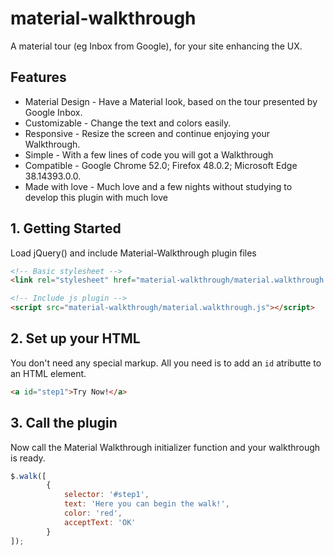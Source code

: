 # material-walkthrough
A material tour (eg Inbox from Google), for your site enhancing the UX.

## Features
* Material Design - Have a Material look, based on the tour presented by Google Inbox.
* Customizable - Change the text and colors easily.
* Responsive - Resize the screen and continue enjoying your Walkthrough.
* Simple - With a few lines of code you will got a Walkthrough
* Compatible - Google Chrome 52.0; Firefox 48.0.2; Microsoft Edge 38.14393.0.0.
* Made with love - Much love and a few nights without studying to develop this plugin with much love 

## 1. Getting Started
Load jQuery() and include Material-Walkthrough plugin files
```html
<!-- Basic stylesheet -->
<link rel="stylesheet" href="material-walkthrough/material.walkthrough.css">

<!-- Include js plugin -->
<script src="material-walkthrough/material.walkthrough.js"></script>
```

## 2. Set up your HTML
You don't need any special markup. All you need is to add an `id` atributte to an HTML element. 
```html
<a id="step1">Try Now!</a>
```

## 3. Call the plugin
Now call the Material Walkthrough initializer function and your walkthrough is ready.
```javascript
$.walk([
        {
            selector: '#step1',
            text: 'Here you can begin the walk!',
            color: 'red',
            acceptText: 'OK'
        }
]);
```
